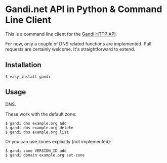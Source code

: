 Gandi.net API in Python & Command Line Client
=============================================

This is a command line client for the [Gandi HTTP API](http://doc.rpc.gandi.net/).

For now, only a couple of DNS related functions are implemented. Pull requests
are certainly welcome. It's straightforward to extend.

Installation
------------

    $ easy_install gandi

Usage
-----

DNS.

These work with the default zone:

    $ gandi dns example.org add
    $ gandi dns example.org delete
    $ gandi dns example.org list

Or you can use zones explicitly (not implemented):

    $ gandi zone VERSION_ID add
    $ gandi domain example.org set-zone
